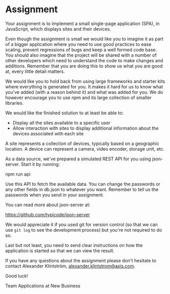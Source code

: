 # Assignment

Your assignment is to implement a small single-page application (SPA), in
JavaScript, which displays sites and their devices.

Even though the assignment is small we would like you to imagine it as part of
a bigger application where you need to use good practices to ease scaling,
prevent regressions of bugs and keep a well formed code base. You should also
imagine that the project will be shared with a number of other developers
which need to understand the code to make changes and additions. Remember that
you are doing this to show us what you are good at, every little detail
matters.

We would like you to hold back from using large frameworks and starter kits
where everything is generated for you. It makes it hard for us to know what
you've added (with a reason behind it) and what was added for you. We do
however encourage you to use npm and its large collection of smaller
libraries.

We would like the finished solution to at least be able to:

- Display all the sites available to a specific user
- Allow interaction with sites to display additional information about the
  devices associated with each site

A site represents a collection of devices, typically based on a geographic
location. A device can represent a camera, video encoder, storage unit, etc.

As a data source, we've prepared a simulated REST API for you using
json-server. Start it by running:

npm run api

Use this API to fetch the available data. You can change the passwords or any
other fields in db.json to whatever you want. Remember to tell us the
passwords when you send in your assignment.

You can read more about json-server at:

https://github.com/typicode/json-server

We would appreciate it if you used git for version control (so that we can use
`git log` to see the development process) but you're not required to do so.

Last but not least, you need to send clear instructions on how the application
is started so that we can view the result.

If you have any questions about the assignment please don't hesitate to contact
Alexander Klintström, alexander.klintstrom@axis.com.

Good luck!

Team Applications at New Business
